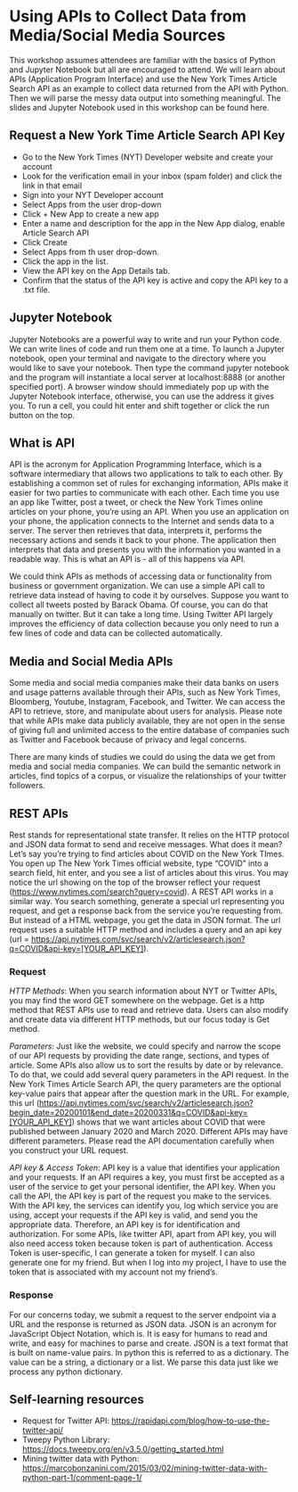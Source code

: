 # Using APIs to Collect Data from Media/Social Media Sources
This workshop assumes attendees are familiar with the basics of Python and Jupyter Notebook but all are encouraged to attend. We will learn about APIs (Application Program Interface) and use the New York Times Article Search API as an example to collect data returned from the API with Python. Then we will parse the messy data output into something meaningful. The slides and Jupyter Notebook used in this workshop can be found here.

## Request a New York Time Article Search API Key
- Go to the New York Times (NYT) Developer website and create your account
- Look for the verification email in your inbox (spam folder) and click the link in that email
- Sign into your NYT Developer account
- Select Apps from the user drop-down
- Click + New App to create a new app
- Enter a name and description for the app in the New App dialog, enable Article Search API
- Click Create
- Select Apps from th user drop-down.
- Click the app in the list.
- View the API key on the App Details tab.
- Confirm that the status of the API key is active and copy the API key to a .txt file.

## Jupyter Notebook
Jupyter Notebooks are a powerful way to write and run your Python code. We can write lines of code and run them one at a time. To launch a Jupyter notebook, open your terminal and navigate to the directory where you would like to save your notebook. Then type the command jupyter notebook and the program will instantiate a local server at localhost:8888 (or another specified port). A browser window should immediately pop up with the Jupyter Notebook interface, otherwise, you can use the address it gives you. To run a cell, you could hit enter and shift together or click the run button on the top.

## What is API
API is the acronym for Application Programming Interface, which is a software intermediary that allows two applications to talk to each other. By establishing a common set of rules for exchanging information, APIs make it easier for two parties to communicate with each other. Each time you use an app like Twitter, post a tweet, or check the New York Times online articles on your phone, you’re using an API. When you use an application on your phone, the application connects to the Internet and sends data to a server. The server then retrieves that data, interprets it, performs the necessary actions and sends it back to your phone. The application then interprets that data and presents you with the information you wanted in a readable way. This is what an API is - all of this happens via API. 

We could think APIs as methods of accessing data or functionality from business or government organization. We can use a simple API call to retrieve data instead of having to code it by ourselves. Suppose you want to collect all tweets posted by Barack Obama. Of course, you can do that manually on twitter. But it can take a long time. Using Twitter API largely improves the efficiency of data collection because you only need to run a few lines of code and data can be collected automatically.

## Media and Social Media APIs
Some media and social media companies make their data banks on users and usage patterns available through their APIs, such as New York Times, Bloomberg, Youtube, Instagram, Facebook, and Twitter. We can access the API to retrieve, store, and manipulate about users for analysis. Please note that while APIs make data publicly available, they are not open in the sense of giving full and unlimited access to the entire database of companies such as Twitter and Facebook because of privacy and legal concerns.

There are many kinds of studies we could do using the data we get from media and social media companies. We can build the semantic network in articles, find topics of a corpus, or visualize the relationships of your twitter followers. 

## REST APIs
Rest stands for representational state transfer. It relies on the HTTP protocol and JSON data format to send and receive messages. What does it mean? Let’s say you’re trying to find articles about COVID on the New York TImes. You open up The New York Times official website, type “COVID” into a search field, hit enter, and you see a list of articles about this virus. You may notice the url showing on the top of the browser reflect your request (https://www.nytimes.com/search?query=covid). A REST API works in a similar way. You search something, generate a special url representing you request, and get a response back from the service you’re requesting from. But instead of a HTML webpage, you get the data in JSON format. The url request uses a suitable HTTP method and includes a query and an api key (url = https://api.nytimes.com/svc/search/v2/articlesearch.json?q=COVID&api-key=[YOUR_API_KEY]).

### Request
*HTTP Methods*: When you search information about NYT or Twitter APIs, you may find the word GET somewhere on the webpage. Get is a http method that REST APIs use to read and retrieve data. Users can also modify and create data via different HTTP methods, but our focus today is Get method.

*Parameters*: Just like the website, we could specify and narrow the scope of our API requests by providing the date range, sections, and types of article. Some APIs also allow us to sort the results by date or by relevance. To do that, we could add several query parameters in the API request. In the New York Times Article Search API, the query parameters are the optional key-value pairs that appear after the question mark in the URL. For example, this url (https://api.nytimes.com/svc/search/v2/articlesearch.json?begin_date=20200101&end_date=20200331&q=COVID&api-key=[YOUR_API_KEY]) shows that we want articles about COVID that were published between January 2020 and March 2020. Different APIs may have different parameters. Please read the API documentation carefully when you construct your URL request.

*API key & Access Token*: API key is a value that identifies your application and your requests. If an API requires a key, you must first be accepted as a user of the service to get your personal identifier, the API key. When you call the API, the API key is part of the request you make to the services. With the API key, the services can identify you, log which service you are using, accept your requests if the API key is valid, and send you the appropriate data. Therefore, an API key is for identification and authorization. For some APIs, like twitter API, apart from API key, you will also need access token because token is part of authentication. Access Token is user-specific, I can generate a token for myself. I can also generate one for my friend. But when I log into my project, I have to use the token that is associated with my account not my friend’s.

### Response
For our concerns today, we submit a request to the server endpoint via a URL and the response is returned as JSON data. JSON is an acronym for JavaScript Object Notation, which is. It is easy for humans to read and write, and easy for machines to parse and create. JSON is a text format that is built on name-value pairs. In python this is referred to as a dictionary. The value can be a string, a dictionary or a list. We parse this data just like we process any python dictionary.

## Self-learning resources
- Request for Twitter API: https://rapidapi.com/blog/how-to-use-the-twitter-api/
- Tweepy Python Library: https://docs.tweepy.org/en/v3.5.0/getting_started.html
- Mining twitter data with Python: https://marcobonzanini.com/2015/03/02/mining-twitter-data-with-python-part-1/comment-page-1/

